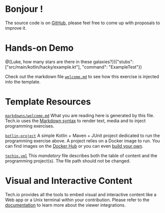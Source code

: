# Bonjour !

The source code is on [GitHub](https://github.com/TechDotIO/advanced-kotlin-template), please feel free to come up with proposals to improve it.

# Hands-on Demo

@[Luke, how many stars are there in these galaxies?]({"stubs": ["src/main/kotlin/hacky/example.kt"], "command": "ExampleTest"})

Check out the markdown file [`welcome.md`](https://github.com/TechDotIO/advanced-kotlin-template/blob/master/markdowns/welcome.md) to see how this exercise is injected into the template.

# Template Resources

[`markdowns/welcome.md`](https://github.com/TechDotIO/advanced-kotlin-template/blob/master/markdowns/welcome.md)
What you are reading here is generated by this file. Tech.io uses the [Markdown syntax](https://tech.io/doc/reference-markdowns) to render text, media and to inject programming exercises.


[`kotlin-project`](https://github.com/TechDotIO/advanced-kotlin-template/tree/master/kotlin-project)
A simple Kotlin + Maven + JUnit project dedicated to run the programming exercise above. A project relies on a Docker image to run. You can find images on the [Docker Hub](https://hub.docker.com/explore/) or you can even [build your own](https://tech.io/doc/reference-runner).


[`techio.yml`](https://github.com/TechDotIO/advanced-kotlin-template/blob/master/techio.yml)
This *mandatory* file describes both the table of content and the programming project(s). The file path should not be changed.


# Visual and Interactive Content

Tech.io provides all the tools to embed visual and interactive content like a Web app or a Unix terminal within your contribution. Please refer to the [documentation](https://tech.io/doc) to learn more about the viewer integrations.
